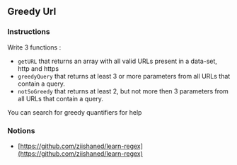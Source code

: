 ## Greedy Url

### Instructions

Write 3 functions :

- `getURL` that returns an array with all valid URLs present in a data-set, http and https
- `greedyQuery` that returns at least 3 or more parameters from all URLs that contain a query.
- `notSoGreedy` that returns at least 2, but not more then 3 parameters from all URLs that contain a query.

You can search for greedy quantifiers for help


### Notions

- [https://github.com/ziishaned/learn-regex](https://github.com/ziishaned/learn-regex)
